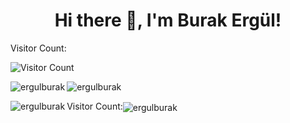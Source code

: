 <h1 align="center">Hi there 👋, I'm Burak Ergül!</h1>

Visitor Count:


![Visitor Count](https://profile-counter.glitch.me/ergulburak/count.svg)


<p><img align="left" src="https://github-readme-stats.vercel.app/api?username=ergulburak&show_icons=true&theme=github_dark&hide=prs" alt="ergulburak" width="%50"/></p>
<p><img align="center" src="https://github-readme-stats.vercel.app/api/top-langs/?username=ergulburak&layout=compact&theme=github_dark" alt="ergulburak" width="%50"/></p>

<p><img align="left" src="https://spotify-recently-played-readme.vercel.app/api?user=11164240191&count=1" alt="ergulburak" width="%50"/></p>
<p>Visitor Count:<img align="center" src="https://profile-counter.glitch.me/ergulburak/count.svg" alt="ergulburak" width="%50"/></p>
<!--
**msoygen/msoygen** is a ✨ _special_ ✨ repository because its `README.md` (this file) appears on your GitHub profile.

Here are some ideas to get you started:

- 🔭 I’m currently working on ...
- 🌱 I’m currently learning ...
- 👯 I’m looking to collaborate on ...
- 🤔 I’m looking for help with ...
- 💬 Ask me about ...
- 📫 How to reach me: ...
- 😄 Pronouns: ...
- ⚡ Fun fact: ...
-->
